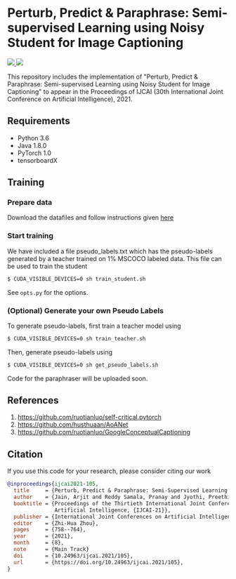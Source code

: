 # Perturb, Predict & Paraphrase: Semi-supervised Learning using Noisy Student for Image Captioning

<p>
  <a href="https://www.ijcai.org/proceedings/2021/">
    <img src="https://img.shields.io/badge/IJCAI-2021-red">
  </a>
    <a href="https://www.ijcai.org/proceedings/2021/0105.pdf">
      <img src="http://img.shields.io/badge/Paper-PDF-brightgreen.svg">
  </a>
</p>

This repository includes the implementation of "Perturb, Predict & Paraphrase: Semi-supervised Learning using Noisy Student for Image Captioning" to appear in the Proceedings of IJCAI (30th International Joint Conference on Artificial Intelligence), 2021.

## Requirements

- Python 3.6
- Java 1.8.0
- PyTorch 1.0
- tensorboardX


## Training 

### Prepare data

Download the datafiles and follow instructions given [here](https://github.com/ruotianluo/self-critical.pytorch/tree/master/data)

### Start training

We have included a file pseudo_labels.txt which has the pseudo-labels generated by a teacher trained on 1% MSCOCO labeled data. This file can be used to train the student

```bash
$ CUDA_VISIBLE_DEVICES=0 sh train_student.sh
```

See `opts.py` for the options. 

### (Optional) Generate your own Pseudo Labels

To generate pseudo-labels, first train a teacher model using 

```bash
$ CUDA_VISIBLE_DEVICES=0 sh train_teacher.sh
```

Then, generate pseudo-labels using

```bash
$ CUDA_VISIBLE_DEVICES=0 sh get_pseudo_labels.sh
```

Code for the paraphraser will be uploaded soon.


## References
1. https://github.com/ruotianluo/self-critical.pytorch
2. https://github.com/husthuaan/AoANet
3. https://github.com/ruotianluo/GoogleConceptualCaptioning

## Citation

If you use this code for your research, please consider citing our work

```bibtex
@inproceedings{ijcai2021-105,
  title     = {Perturb, Predict & Paraphrase: Semi-Supervised Learning using Noisy Student for Image Captioning},
  author    = {Jain, Arjit and Reddy Samala, Pranay and Jyothi, Preethi and Mittal, Deepak and Singh, Maneesh},
  booktitle = {Proceedings of the Thirtieth International Joint Conference on
               Artificial Intelligence, {IJCAI-21}},
  publisher = {International Joint Conferences on Artificial Intelligence Organization},
  editor    = {Zhi-Hua Zhou},
  pages     = {758--764},
  year      = {2021},
  month     = {8},
  note      = {Main Track}
  doi       = {10.24963/ijcai.2021/105},
  url       = {https://doi.org/10.24963/ijcai.2021/105},
}

```
